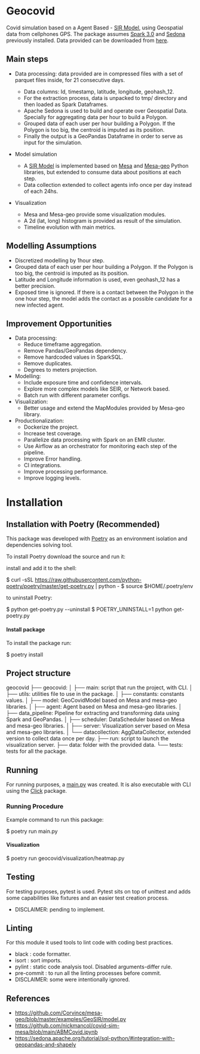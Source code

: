 # Geocovid
Covid simulation based on a Agent Based - [SIR Model](https://en.wikipedia.org/wiki/Compartmental_models_in_epidemiology#The_SIR_model), using Geospatial data from cellphones GPS.
The package assumes [Spark 3.0](https://spark.apache.org/) and [Sedona](https://sedona.apache.org/) previously installed.
Data provided can be downloaded from [here](https://drive.google.com/drive/folders/1lR8_ijSqXj7orvrlmvIXe5flbxI31PMP).

## Main steps
* Data processing: data provided are in compressed files with a set of parquet files inside, for 21 consecutive days.
    - Data columns: Id, timestamp, latitude, longitude, geohash_12.
    - For the extraction process, data is unpacked to tmp/ directory and then loaded as Spark Dataframes.
    - Apache Sedona is used to build and operate over Geospatial Data. Specially for aggregating data per hour to build a Polygon.
    - Grouped data of each user per hour building a Polygon. If the Polygon is too big, the centroid is imputed as its position.
    - Finally the output is a GeoPandas Dataframe in order to serve as input for the simulation.

* Model simulation
    - A [SIR Model](https://en.wikipedia.org/wiki/Compartmental_models_in_epidemiology#The_SIR_model) is implemented based on [Mesa](https://mesa.readthedocs.io/en/stable/#) and [Mesa-geo](https://github.com/Corvince/mesa-geo) Python libraries, but extended to consume data about positions at each step.
    - Data collection extended to collect agents info once per day instead of each 24hs.
* Visualization
    - Mesa and Mesa-geo provide some visualization modules.
    - A 2d (lat, long) histogram is provided as result of the simulation.
    - Timeline evolution with main metrics.

## Modelling Assumptions
* Discretized modelling by 1hour step.
* Grouped data of each user per hour building a Polygon. If the Polygon is too big, the centroid is imputed as its position.
* Latitude and Longitude information is used, even geohash_12 has a better precision.
* Exposed time is ignored. If there is a contact between the Polygon in the one hour step, the model adds the contact as a possible candidate for a new infected agent.

## Improvement Opportunities
* Data processing:
    - Reduce timeframe aggregation.
    - Remove Pandas/GeoPandas dependency.
    - Remove hardcoded values in SparkSQL.
    - Remove duplicates.
    - Degrees to meters projection.
* Modelling:
    - Include exposure time and confidence intervals.
    - Explore more complex models like SEIR, or Network based.
    - Batch run with different parameter configs.
* Visualization:
    - Better usage and extend the  MapModules provided by Mesa-geo library.
* Productionalization:
    - Dockerize the project.
    - Increase test coverage.
    - Parallelize data processing with Spark on an EMR cluster.
    - Use Airflow as an orchestrator for monitoring each step of the pipeline.
    - Improve Error handling.
    - CI integrations.
    - Improve processing performance.
    - Improve logging levels.


# Installation
## Installation with Poetry (Recommended)

This package was developed with [Poetry](https://python-poetry.org/docs/) as an environment isolation and dependencies solving tool.

To install Poetry download the source and run it:

install and add it to the shell:

$ curl -sSL https://raw.githubusercontent.com/python-poetry/poetry/master/get-poetry.py | python -
$ source $HOME/.poetry/env


to uninstall Poetry:

$ python get-poetry.py --uninstall
$ POETRY_UNINSTALL=1 python get-poetry.py


#### Install package

To install the package run:

$ poetry install


## Project structure

geocovid
├── geocovid:
│   ├── main: script that run the project, with CLI.
│   ├── utils: utilities file to use in the package.
│   ├── constants: constants values.
│   ├── model: GeoCovidModel based on Mesa and mesa-geo libraries.
│   ├── agent: Agent based on Mesa and mesa-geo libraries.
│   ├── data_pipeline: Pipeline for extracting and transforming data using Spark and GeoPandas.
│   ├── scheduler: DataScheduler based on Mesa and mesa-geo libraries.
│   ├── server: Visualization server based on Mesa and mesa-geo libraries.
│   └── datacollection: AggDataCollector, extended version to collect data once per day.
├── run: script to launch the visualization server.
├── data: folder with the provided data.
└── tests: tests for all the package.



## Running
For running purposes, a [main.py](./geocovid/main.py) was created. It is also executable with CLI using the [Click](https://click.palletsprojects.com/en/8.0.x/) package.

### Running Procedure
Example command to run this package:

$ poetry run main.py

#### Visualization

$ poetry run geocovid/visualization/heatmap.py


## Testing
For testing purposes, pytest is used. Pytest sits on top of unittest and adds some capabilities like fixtures and an easier test creation process.
- DISCLAIMER: pending to implement.

## Linting
For this module it used tools to lint code with coding best practices.
- black : code formatter.
- isort : sort imports.
- pylint : static code analysis tool. Disabled arguments-differ rule.
- pre-commit : to run all the linting processes before commit.
- DISCLAIMER: some were intentionally ignored.

## References
* https://github.com/Corvince/mesa-geo/blob/master/examples/GeoSIR/model.py
* https://github.com/nickmancol/covid-sim-mesa/blob/main/ABMCovid.ipynb
* https://sedona.apache.org/tutorial/sql-python/#integration-with-geopandas-and-shapely
